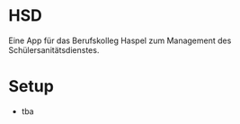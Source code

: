 # HSD
Eine App für das Berufskolleg Haspel zum Management des Schülersanitätsdienstes.

# Setup
- tba
